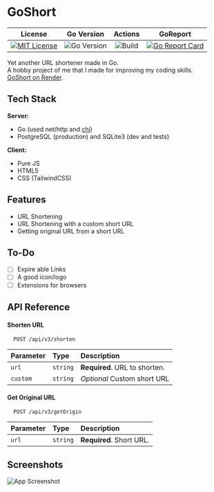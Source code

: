 
# GoShort
|                                                                     License                                                                     |                                                            Go Version                                                             |                                              Actions                                               |                                                                 GoReport                                                                 |
|:-----------------------------------------------------------------------------------------------------------------------------------------------:|:---------------------------------------------------------------------------------------------------------------------------------:|:--------------------------------------------------------------------------------------------------:|:----------------------------------------------------------------------------------------------------------------------------------------:|
| [![MIT License](https://img.shields.io/github/license/batt0s/goshort?style=flat-square)](https://github.com/batt0s/goshort/blob/master/LICENSE) | ![Go Version](https://img.shields.io/github/go-mod/go-version/batt0s/goshort/master?label=Go%20Version&logo=go&style=flat-square) | ![Build](https://img.shields.io/github/workflow/status/batt0s/goshort/Go/master?style=flat-square) | [![Go Report Card](https://goreportcard.com/badge/github.com/batt0s/goshort)](https://goreportcard.com/report/github.com/batt0s/goshort) |

Yet another URL shortener made in Go. <br>
A hobby project of me that I made for improving my coding skills. <br>
[GoShort on Render](https://goshort.onrender.com/).


## Tech Stack

**Server:** 
- Go (used net/http and [chi](https://github.com/go-chi/chi))
- PostgreSQL (production) and SQLite3 (dev and tests)

**Client:** 
- Pure JS
- HTML5
- CSS (TailwindCSS)


## Features

- URL Shortening
- URL Shortening with a custom short URL
- Getting original URL from a short URL


## To-Do
- [ ] Expire able Links
- [ ] A good icon/logo
- [ ] Extensions for browsers

## API Reference

#### Shorten URL

```
  POST /api/v3/shorten
```

| Parameter | Type     | Description                   |
|:----------|:---------|:------------------------------|
| `url`     | `string` | **Required**. URL to shorten. |
| `custom`  | `string` | *Optional* Custom short URL   |



#### Get Original URL

```
  POST /api/v3/getOrigin
```


| Parameter | Type     | Description              |
|:----------|:---------|:-------------------------|
| `url`     | `string` | **Required**. Short URL. |


## Screenshots

![App Screenshot](https://i.imgur.com/9LqMBwu.png)

